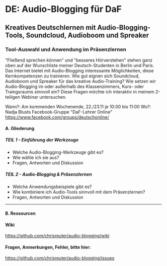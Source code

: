 DE: Audio-Blogging für DaF
==========================

## Kreatives Deutschlernen mit Audio-Blogging-Tools, Soundcloud, Audioboom und Spreaker
### Tool-Auswahl und Anwendung im Präsenzlernen

"Fließend sprechen können" und "besseres Hörverstehen" stehen ganz oben auf der Wunschliste meiner Deutsch-Studenten in Berlin und Paris. Das Internet bietet mit Audio-Blogging interessante Möglichkeiten, diese Kernkompetenzen zu trainieren. Wie gut eignen sich Soundcloud, Audioboom und Spreaker für das kreative Audio-Training? Wie setzen wir Audio-Blogging im oder außerhalb des Klassenzimmers, Kurs- oder Traingsraums sinnvoll ein? Diese Fragen möchte ich interaktiv in meinem 2-teiligen Webinar untersuchen.

Wann?: Am kommenden Wochenende, 22./23.11 je 10:00 bis 11:00
Wo?: Nadja Blusts Facebook-Gruppe "DaF-Lehrer Online"
https://www.facebook.com/groups/deutschonline/

#### A. Gliederung

##### TEIL 1  - Einführung der Werkzeuge
* Welche Audio-Blogging-Werkzeuge gibt es?
* Wie wähle ich sie aus?
* Fragen, Antworten und Diskussion  
	
##### TEIL 2 - Audio-Blogging & Präsenzlernen  
* Welche Anwendungsbeispiele gibt es?	
* Wie kombiniere ich Audio-Tools sinnvoll mit dem Präsenzlernen?
* Fragen, Antworten und Diskussion  

***

#### B. Ressourcen
#### Wiki
https://github.com/chrisreuter/audio-blogging/wiki
#### Fragen, Anmerkungen, Fehler, bitte hier: 
https://github.com/chrisreuter/audio-blogging/issues
